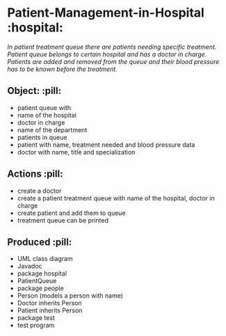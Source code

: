 <h1> Patient-Management-in-Hospital :hospital:</h1>

*In patient treatment queue there are patients needing specific treatment. Patient queue belongs to certain hospital and has a doctor in charge. Patients are added and removed from the queue and their blood pressure has to be known before the treatment.*

<h2>Object: :pill:</h2>
<ul>
  <li> patient queue with</li>
<li>name of the hospital</li>
<li>doctor in charge</li>
<li>name of the department</li>
<li>patients in queue</li>
<li>patient with name, treatment needed and blood pressure data</li>
<li>doctor with name, title and specialization</li>
  </ul>

<h2>Actions :pill:</h2>
<ul>
<li>create a doctor</li>
<li>create a patient treatment queue with name of the hospital, doctor in charge</li>
<li>create patient and add them to queue</li>
<li>treatment queue can be printed</li>
</ul>
 
<h2>Produced :pill:</h2>
<ul>
<li>UML class diagram</li>
<li>Javadoc</li>
<li>package hospital</li>
<li>PatientQueue</li>
<li>package people </li>
<li>Person (models a person with name)</li>
<li>Doctor inherits Person</li>
<li>Patient inherits Person</li>
<li>package test</li>
<li>test program</li>
</ul>


